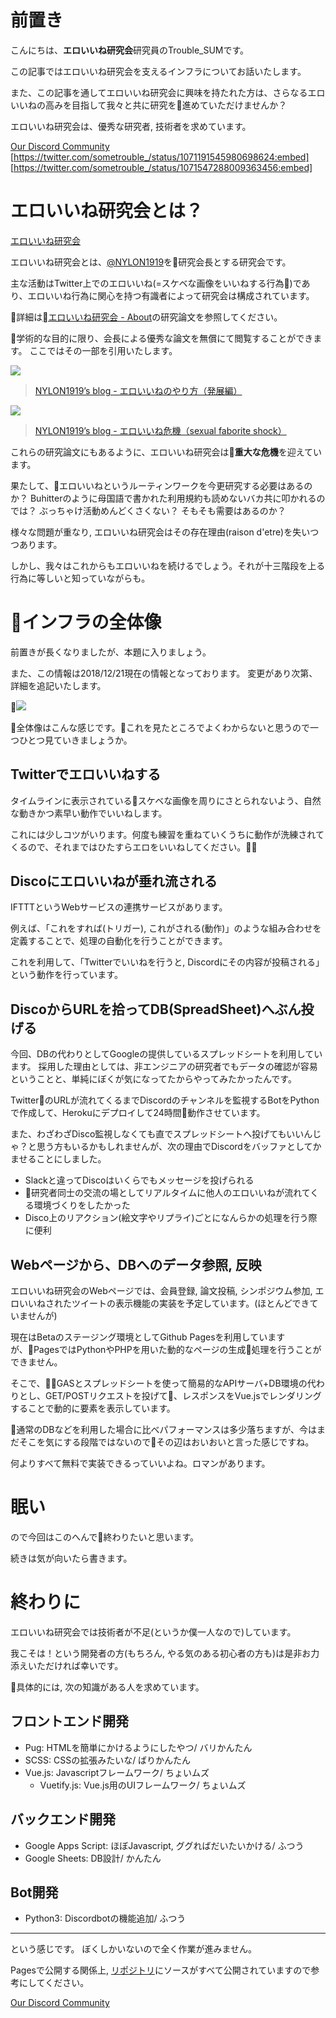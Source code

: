 <!--
{"id":"10257846132687820427","title":"エロいいね研究会の技術インフラについて","categories":["Webページ作成"," Vue.js"," Vuetify.js"," ポエム"," 偏見"," Python"," github"," エロいいね"],"draft":"no"}
-->
# 前置き
こんにちは、**エロいいね研究会**研究員のTrouble_SUMです。

この記事ではエロいいね研究会を支えるインフラについてお話いたします。

また、この記事を通してエロいいね研究会に興味を持たれた方は、さらなるエロいいねの高みを目指して我々と共に研究を進めていただけませんか？

エロいいね研究会は、優秀な研究者, 技術者を求めています。

[Our Discord Community](https://discord.gg/26uyN3y)
[https://twitter.com/sometrouble_/status/1071191545980698624:embed]
[https://twitter.com/sometrouble_/status/1071547288009363456:embed]

# エロいいね研究会とは？
[エロいいね研究会](https://sometrouble.github.io/ero-iine/)

エロいいね研究会とは、[@NYLON1919](https://twitter.com/NYLON_1919)を研究会長とする研究会です。

主な活動はTwitter上でのエロいいね(=スケベな画像をいいねする行為)であり、エロいいね行為に関心を持つ有識者によって研究会は構成されています。

詳細は[エロいいね研究会 - About](https://sometrouble.github.io/ero-iine/#/about)の研究論文を参照してください。

学術的な目的に限り、会長による優秀な論文を無償にて閲覧することができます。
ここではその一部を引用いたします。

![](https://cdn-ak.f.st-hatena.com/images/fotolife/s/sometrouble/20181221/20181221040641.png)
> [NYLON1919’s blog - エロいいねのやり方（発展編）](https://himawarifurutani1919.hatenablog.com/entry/2018/08/16/024325)

![](https://cdn-ak.f.st-hatena.com/images/fotolife/s/sometrouble/20181221/20181221040754.png)
> [NYLON1919’s blog - エロいいね危機（sexual faborite shock）](https://himawarifurutani1919.hatenablog.com/entry/2018/10/16/021509)

これらの研究論文にもあるように、エロいいね研究会は**重大な危機**を迎えています。

果たして、エロいいねというルーティンワークを今更研究する必要はあるのか？ Buhitterのように母国語で書かれた利用規約も読めないバカ共に叩かれるのでは？ ぶっちゃけ活動めんどくさくない？ そもそも需要はあるのか？

様々な問題が重なり, エロいいね研究会はその存在理由(raison d'etre)を失いつつあります。

しかし、我々はこれからもエロいいねを続けるでしょう。それが十三階段を上る行為に等しいと知っていながらも。

# インフラの全体像
前置きが長くなりましたが、本題に入りましょう。

また、この情報は2018/12/21現在の情報となっております。
変更があり次第、詳細を追記いたします。

![](https://cdn-ak.f.st-hatena.com/images/fotolife/s/sometrouble/20181221/20181221050449.png)

全体像はこんな感じです。これを見たところでよくわからないと思うので一つひとつ見ていきましょうか。

## Twitterでエロいいねする
タイムラインに表示されているスケベな画像を周りにさとられないよう、自然な動きかつ素早い動作でいいねします。

これには少しコツがいります。何度も練習を重ねていくうちに動作が洗練されてくるので、それまではひたすらエロをいいねしてください。

## Discoにエロいいねが垂れ流される
IFTTTというWebサービスの連携サービスがあります。

例えば、「これをすれば(トリガー), これがされる(動作)」のような組み合わせを定義することで、処理の自動化を行うことができます。

これを利用して、「Twitterでいいねを行うと, Discordにその内容が投稿される」という動作を行っています。

## DiscoからURLを拾ってDB(SpreadSheet)へぶん投げる
今回、DBの代わりとしてGoogleの提供しているスプレッドシートを利用しています。
採用した理由としては、非エンジニアの研究者でもデータの確認が容易ということと、単純にぼくが気になってたからやってみたかったんです。

TwitterのURLが流れてくるまでDiscordのチャンネルを監視するBotをPythonで作成して、Herokuにデプロイして24時間動作させています。

また、わざわざDisco監視しなくても直でスプレッドシートへ投げてもいいんじゃ？と思う方もいるかもしれませんが、次の理由でDiscordをバッファとしてかませることにしました。

- Slackと違ってDiscoはいくらでもメッセージを投げられる
- 研究者同士の交流の場としてリアルタイムに他人のエロいいねが流れてくる環境づくりをしたかった
- Disco上のリアクション(絵文字やリプライ)ごとになんらかの処理を行う際に便利

## Webページから、DBへのデータ参照, 反映
エロいいね研究会のWebページでは、会員登録, 論文投稿, シンポジウム参加, エロいいねされたツイートの表示機能の実装を予定しています。(ほとんどできていませんが)

現在はBetaのステージング環境としてGithub Pagesを利用していますが、PagesではPythonやPHPを用いた動的なページの生成処理を行うことができません。

そこで、GASとスプレッドシートを使って簡易的なAPIサーバ+DB環境の代わりとし、GET/POSTリクエストを投げて、レスポンスをVue.jsでレンダリングすることで動的に要素を表示しています。

通常のDBなどを利用した場合に比べパフォーマンスは多少落ちますが、今はまだそこを気にする段階ではないのでその辺はおいおいと言った感じですね。

何よりすべて無料で実装できるっていいよね。ロマンがあります。

# 眠い
ので今回はこのへんで終わりたいと思います。

続きは気が向いたら書きます。

# 終わりに
エロいいね研究会では技術者が不足(というか僕一人なので)しています。

我こそは！という開発者の方(もちろん, やる気のある初心者の方も)は是非お力添えいただければ幸いです。

具体的には, 次の知識がある人を求めています。

## フロントエンド開発
- Pug: HTMLを簡単にかけるようにしたやつ/ バリかんたん
- SCSS: CSSの拡張みたいな/ ばりかんたん
- Vue.js: Javascriptフレームワーク/ ちょいムズ
    - Vuetify.js: Vue.js用のUIフレームワーク/ ちょいムズ

## バックエンド開発
- Google Apps Script: ほぼJavascript, ググればだいたいかける/ ふつう
- Google Sheets: DB設計/ かんたん

## Bot開発
- Python3: Discordbotの機能追加/ ふつう

---
という感じです。
ぼくしかいないので全く作業が進みません。

Pagesで公開する関係上, [リポジトリ](https://github.com/sometrouble/ero-iine)にソースがすべて公開されていますので参考にしてください。

[Our Discord Community](https://discord.gg/26uyN3y)